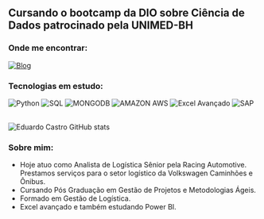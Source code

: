 ## **Cursando o bootcamp da DIO sobre Ciência de Dados patrocinado pela UNIMED-BH**

### **Onde me encontrar:** 
[![Blog](https://img.shields.io/badge/LinkedIn-0077B5?style=for-the-badge&logo=linkedin&logoColor=white)](https://www.linkedin.com/in/eduardocastro-datascience/)

### **Tecnologias em estudo:**
<div style = "display: inline_block">
  <img alt= "Python" src="https://img.shields.io/badge/Python-3776AB?style=for-the-badge&logo=python&logoColor=white"/>
  <img alt= "SQL" src="https://img.shields.io/badge/MySQL-00000F?style=for-the-badge&logo=mysql&logoColor=white"/>
  <img alt= "MONGODB" src="https://img.shields.io/badge/MongoDB-4EA94B?style=for-the-badge&logo=mongodb&logoColor=white"/>
  <img alt= "AMAZON AWS" src="https://img.shields.io/badge/Amazon_AWS-232F3E?style=for-the-badge&logo=amazon-aws&logoColor=white"/>
  <img alt= "Excel Avançado" src="https://img.shields.io/badge/Microsoft_Excel-217346?style=for-the-badge&logo=microsoft-excel&logoColor=white"/>
  <img alt= "SAP" src="https://img.shields.io/badge/SAP-0FAAFF?style=for-the-badge&logo=sap&logoColor=white"/>
</div>  <br/>

![Eduardo Castro  GitHub stats](https://github-readme-stats.vercel.app/api?username=uercast&show_icons=true&theme=dracula)

### **Sobre mim:**
- Hoje atuo como Analista de Logística Sênior pela Racing Automotive. Prestamos serviços para o setor logístico da Volkswagen Caminhões e Ônibus.
- Cursando Pós Graduação em Gestão de Projetos e Metodologias Ágeis.
- Formado em Gestão de Logística.
- Excel avançado e também estudando Power BI.


<!--
**UERCAST/uercast** is a ✨ _special_ ✨ repository because its `README.md` (this file) appears on your GitHub profile.

Here are some ideas to get you started:

- 🔭 I’m currently working on ...
- 🌱 I’m currently learning ...
- 👯 I’m looking to collaborate on ...
- 🤔 I’m looking for help with ...
- 💬 Ask me about ...
- 📫 How to reach me: ...
- 😄 Pronouns: ...
- ⚡ Fun fact: ...
-->
